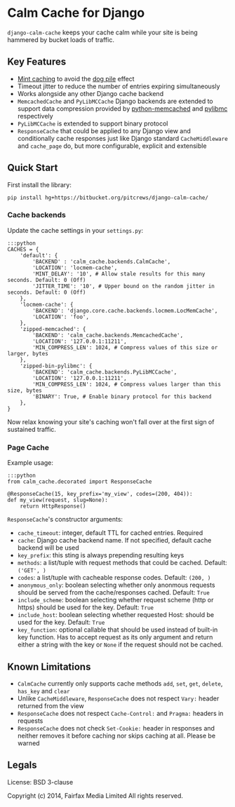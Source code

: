 # Calm Cache for Django

`django-calm-cache` keeps your cache calm while your site is being hammered by
bucket loads of traffic.

## Key Features

 * [Mint caching](http://djangosnippets.org/snippets/155/) to avoid the
   [dog pile](http://en.wikipedia.org/wiki/Cache_stampede) effect
 * Timeout jitter to reduce the number of entries expiring simultaneously
 * Works alongside any other Django cache backend
 * `MemcachedCache` and `PyLibMCCache` Django backends are extended to support
   data compression provided by [python-memcached](ftp://ftp.tummy.com/pub/python-memcached/)
   and [pylibmc](http://sendapatch.se/projects/pylibmc/) respectively
 * `PyLibMCCache` is extended to support binary protocol
 * `ResponseCache` that could be applied to any Django view and
   conditionally cache responses just like Django standard `CacheMiddleware`
   and `cache_page` do, but more configurable, explicit and extensible

## Quick Start

First install the library:

    pip install hg+https://bitbucket.org/pitcrews/django-calm-cache/

### Cache backends

Update the cache settings in your `settings.py`:

    :::python
    CACHES = {
        'default': {
            'BACKEND' : 'calm_cache.backends.CalmCache',
            'LOCATION': 'locmem-cache',
            'MINT_DELAY': '10', # Allow stale results for this many seconds. Default: 0 (Off)
            'JITTER_TIME': '10', # Upper bound on the random jitter in seconds. Default: 0 (Off)
        },
        'locmem-cache': {
            'BACKEND': 'django.core.cache.backends.locmem.LocMemCache',
            'LOCATION': 'foo',
        },
        'zipped-memcached': {
            'BACKEND': 'calm_cache.backends.MemcachedCache',
            'LOCATION': '127.0.0.1:11211',
            'MIN_COMPRESS_LEN': 1024, # Compress values of this size or larger, bytes
        },
        'zipped-bin-pylibmc': {
            'BACKEND': 'calm_cache.backends.PyLibMCCache',
            'LOCATION': '127.0.0.1:11211',
            'MIN_COMPRESS_LEN': 1024, # Compress values larger than this size, bytes
            'BINARY': True, # Enable binary protocol for this backend
        },
    }

Now relax knowing your site's caching won't fall over at the first sign of sustained traffic.

### Page Cache

Example usage:

    :::python
    from calm_cache.decorated import ResponseCache

    @ResponseCache(15, key_prefix='my_view', codes=(200, 404)):
    def my_view(request, slug=None):
        return HttpResponse()

`ResponseCache`'s constructor arguments:

 * `cache_timeout`: integer, default TTL for cached entries. Required
 * `cache`: Django cache backend name. If not specified, default cache
   backend will be used
 * `key_prefix`: this sting is always prepending resulting keys
 * `methods`: a list/tuple with request methods that could be cached.
   Default: `('GET', )`
 * `codes`: a list/tuple with cacheable response codes. Default: `(200, )`
 * `anonymous_only`: boolean selecting whether only anonmous requests
   should be served from the cache/responses cached. Default: `True`
 * `include_scheme`: boolean selecting whether request scheme (http
   or https) should be used for the key. Default: `True`
 * `include_host`: boolean selecting whether requested Host: should
   be used for the key. Default: `True`
 * `key_function`: optional callable that should be used instead of
   built-in key function.
   Has to accept request as its only argument and return either
   a string with the key or `None` if the request should not be cached.

## Known Limitations

 * `CalmCache` currently only supports cache methods `add`, `set`, `get`, `delete`,
   `has_key` and `clear`
 * Unlike `CacheMiddleware`, `ResponseCache` does not respect `Vary:`
   header returned from the view
 * `ResponseCache` does not respect `Cache-Control:` and `Pragma:` headers
   in requests
 * `ResponseCache` does not check `Set-Cookie:` header in responses and
   neither removes it before caching nor skips caching at all. Please be warned

## Legals

License: BSD 3-clause

Copyright (c) 2014, Fairfax Media Limited
All rights reserved.
